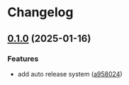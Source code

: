# Changelog

## [0.1.0](https://github.com/o-devops/debug/compare/v0.0.1...v0.1.0) (2025-01-16)


### Features

* add auto release system ([a958024](https://github.com/o-devops/debug/commit/a958024b369f375423e148a96f5650568b199b04))
